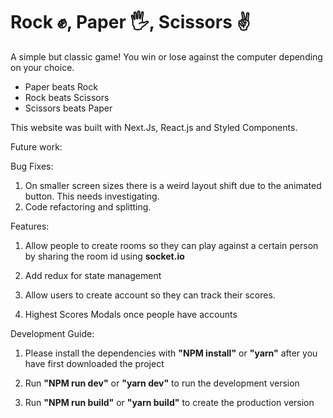 # Rock ✊, Paper 🖐️, Scissors ✌️

A simple but classic game! You win or lose against the computer depending on your choice.

- Paper beats Rock
- Rock beats Scissors
- Scissors beats Paper

This website was built with Next.Js, React.js and Styled Components.

Future work:

Bug Fixes:

1. On smaller screen sizes there is a weird layout shift due to the animated button. This needs investigating.
2. Code refactoring and splitting.

Features:

1. Allow people to create rooms so they can play against a certain person by sharing the room id using <strong>socket.io</strong>

2. Add redux for state management

3. Allow users to create account so they can track their scores.

4. Highest Scores Modals once people have accounts

Development Guide:

1. Please install the dependencies with <strong>"NPM install"</strong> or <strong>"yarn"</strong> after you have first downloaded the project

2. Run <strong>"NPM run dev"</strong> or <strong>"yarn dev"</strong> to run the development version

3. Run <strong>"NPM run build"</strong> or <strong>"yarn build"</strong> to create the production version
